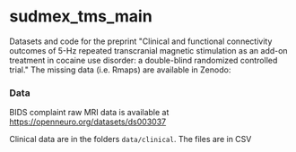 # sudmex_tms_main
Datasets and code for the preprint "Clinical and functional connectivity outcomes of 5-Hz repeated transcranial magnetic stimulation as an add-on treatment in cocaine use disorder: a double-blind randomized controlled trial."
The missing data (i.e. Rmaps) are available in Zenodo:

### Data

BIDS complaint raw MRI data is available at https://openneuro.org/datasets/ds003037

Clinical data are in the folders `data/clinical`. The files are in CSV

